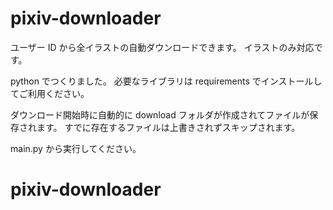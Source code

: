 # pixiv-downloader

ユーザー ID から全イラストの自動ダウンロードできます。
イラストのみ対応です。

python でつくりました。 必要なライブラリは requirements でインストールしてご利用ください。

ダウンロード開始時に自動的に download フォルダが作成されてファイルが保存されます。 すでに存在するファイルは上書きされずスキップされます。

main.py から実行してください。
# pixiv-downloader
